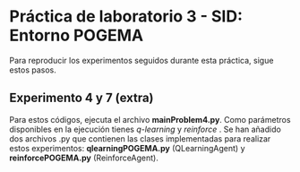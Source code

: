 # Práctica de laboratorio 3 - SID: Entorno POGEMA

Para reproducir los experimentos seguidos durante esta práctica, sigue estos pasos.

## Experimento 4 y 7 (extra)

Para estos códigos, ejecuta el archivo <b>mainProblem4.py</b>. Como parámetros disponibles en la ejecución tienes <em> q-learning </em> y <em> reinforce </em>. Se han añadido dos archivos .py que contienen las clases implementadas para realizar estos experimentos: <b>qlearningPOGEMA.py</b> (QLearningAgent) y <b>reinforcePOGEMA.py</b> (ReinforceAgent). 
